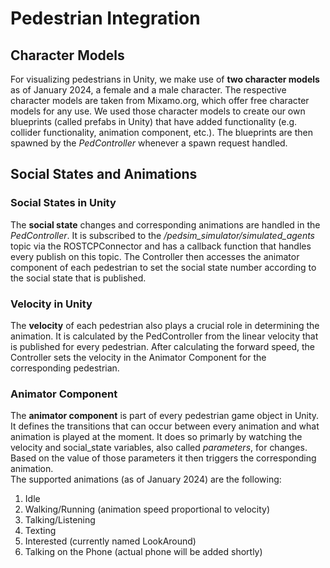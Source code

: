 
# Pedestrian Integration

## Character Models
For visualizing pedestrians in Unity, we make use of **two character models** as of January 2024, a female and a male character. The respective character models are taken from Mixamo.org, which offer free character models for any use. We used those character models to create our own blueprints (called prefabs in Unity) that have added functionality (e.g. collider functionality, animation component, etc.). The blueprints are then spawned by the *PedController* whenever a spawn request handled.

## Social States and Animations
### Social States in Unity
The **social state** changes and corresponding animations are handled in the *PedController*. It is subscribed to the */pedsim_simulator/simulated_agents* topic via the ROSTCPConnector and has a callback function that handles every publish on this topic. The Controller then accesses the animator component of each pedestrian to set the social state number according to the social state that is published.
### Velocity in Unity
The **velocity** of each pedestrian also plays a crucial role in determining the animation. It is calculated by the PedController from the linear velocity that is published for every pedestrian. After calculating the forward speed, the Controller sets the velocity in the Animator Component for the corresponding pedestrian.

### Animator Component
The **animator component** is part of every pedestrian game object in Unity. It defines the transitions that can occur between every animation and what animation is played at the moment. It does so primarly by watching the velocity and social_state variables, also called *parameters*, for changes. Based on the value of those parameters it then triggers the corresponding animation.  
The supported animations (as of January 2024) are the following:  
1. Idle  
2. Walking/Running (animation speed proportional to velocity)  
3. Talking/Listening  
4. Texting  
5. Interested (currently named LookAround)  
6. Talking on the Phone (actual phone will be added shortly)  
